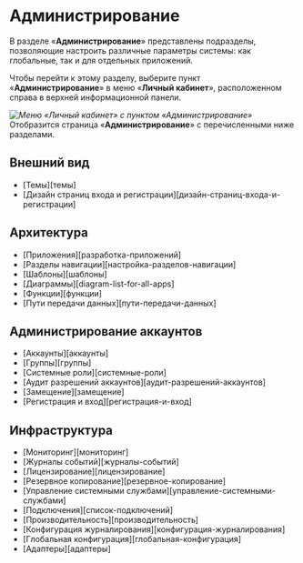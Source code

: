 # Администрирование

В разделе «**Администрирование**» представлены подразделы, позволяющие настроить различные параметры системы: как глобальные, так и для отдельных приложений.

Чтобы перейти к этому разделу, выберите пункт «**Администрирование**» в меню «**Личный кабинет**», расположенном справа в верхней информационной панели.

*![Меню «Личный кабинет» с пунктом «Администрирование»](personal_menu.png)*
Отобразится страница «**Администрирование**» с перечисленными ниже разделами.

## Внешний вид

* [Темы][темы]
* [Дизайн страниц входа и регистрации][дизайн-страниц-входа-и-регистрации]

## Архитектура

* [Приложения][разработка-приложений]
* [Разделы навигации][настройка-разделов-навигации]
* [Шаблоны][шаблоны]
* [Диаграммы][diagram-list-for-all-apps]
* [Функции][функции]
* [Пути передачи данных][пути-передачи-данных]

## Администрирование аккаунтов

* [Аккаунты][аккаунты]
* [Группы][группы]
* [Системные роли][системные-роли]
* [Аудит разрешений аккаунтов][аудит-разрешений-аккаунтов]
* [Замещение][замещение]
* [Регистрация и вход][регистрация-и-вход]

## Инфраструктура

* [Мониторинг][мониторинг]
* [Журналы событий][журналы-событий]
* [Лицензирование][лицензирование]
* [Резервное копирование][резервное-копирование]
* [Управление системными службами][управление-системными-службами]
* [Подключения][список-подключений]
* [Производительность][производительность]
* [Конфигурация журналирования][конфигурация-журналирования]
* [Глобальная конфигурация][глобальная-конфигурация]
* [Адаптеры][адаптеры]
